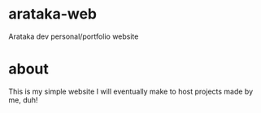 # arataka-web
Arataka dev personal/portfolio website

# about
This is my simple website I will eventually make to host projects made by me, duh!
